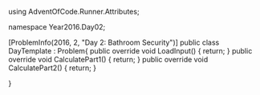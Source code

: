 using AdventOfCode.Runner.Attributes;

namespace Year2016.Day02;

[ProblemInfo(2016, 2, "Day 2: Bathroom Security")]
public class DayTemplate : Problem{
    public override void LoadInput() {
        return;
    }
    public override void CalculatePart1() {
        return;
    }
    public override void CalculatePart2() {
        return;
    }

}